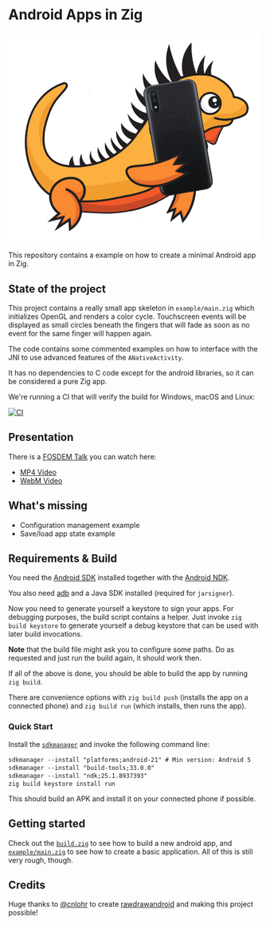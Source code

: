# Android Apps in Zig

![Project banner](design/logo.png)

This repository contains a example on how to create a minimal Android app in Zig.

## State of the project

This project contains a really small app skeleton in `example/main.zig` which initializes OpenGL and renders a color cycle. Touchscreen events will be displayed as small circles beneath the fingers that will fade as soon as no event for the same finger will happen again.

The code contains some commented examples on how to interface with the JNI to use advanced features of the `ANativeActivity`.

It has no dependencies to C code except for the android libraries, so it can be considered a pure Zig app.

We're running a CI that will verify the build for Windows, macOS and Linux:

[![CI](https://github.com/MasterQ32/ZigAndroidTemplate/actions/workflows/main-ci.yml/badge.svg)](https://github.com/MasterQ32/ZigAndroidTemplate/actions/workflows/main-ci.yml)

## Presentation

There is a [FOSDEM Talk](https://fosdem.org/2021/schedule/event/zig_android/) you can watch here:

- [MP4 Video](https://video.fosdem.org/2021/D.zig/zig_android.mp4)
- [WebM Video](https://video.fosdem.org/2021/D.zig/zig_android.webm)

## What's missing

- Configuration management example
- Save/load app state example

## Requirements & Build

You need the [Android SDK](https://developer.android.com/studio#command-tools) installed together with the [Android NDK](https://developer.android.com/ndk).

You also need [adb](https://developer.android.com/studio/command-line/adb) and a Java SDK installed (required for `jarsigner`).

Now you need to generate yourself a keystore to sign your apps. For debugging purposes, the build script contains a helper. Just invoke `zig build keystore` to generate yourself a debug keystore that can be used with later build invocations.

**Note** that the build file might ask you to configure some paths. Do as requested and just run the build again, it should work then.

If all of the above is done, you should be able to build the app by running `zig build`.

There are convenience options with `zig build push` (installs the app on a connected phone) and `zig build run` (which installs, then runs the app).

### Quick Start

Install the [`sdkmanager`](https://developer.android.com/studio/command-line/sdkmanager) and invoke the following command line:

```
sdkmanager --install "platforms;android-21" # Min version: Android 5
sdkmanager --install "build-tools;33.0.0"
sdkmanager --install "ndk;25.1.8937393"
zig build keystore install run
```

This should build an APK and install it on your connected phone if possible.

## Getting started

Check out the [`build.zig`](build.zig) to see how to build a new android app, and [`example/main.zig`](example/main.zig) to see how to create a basic application. All of this is still very rough, though.

## Credits

Huge thanks to [@cnlohr](https://github.com/cnlohr) to create [rawdrawandroid](https://github.com/cnlohr/rawdrawandroid) and making this project possible!

